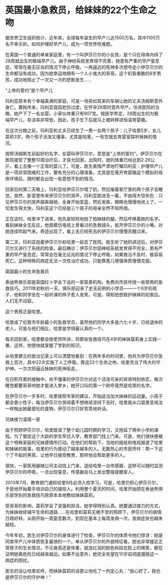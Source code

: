 # 英国最小急救员，给妹妹的22个生命之吻

据世界卫生组织统计，近年来，全球每年诞生的早产儿达1500万名，其中1100万名不幸夭折。如何护理好早产儿，成为一项世界性难题。 

在英国一个普通的单亲家庭里，有一个叫伊莎贝尔的小女孩，是个只在母体内待了28周就出生的极端早产儿。由于神经系统发育得不完善，她患有严重的早产窒息症，常常在毫无征兆的情况下停止呼吸。一再逼近的死神多次想夺走小伊莎贝尔的生命都没有成功，因为她幸运地拥有一个人小鬼大的哥哥。这个机智勇敢的8岁男孩，成功地阻止了一次又一次的悲剧发生…… 

“上帝的誓约”是个早产儿 

玛利亚原本有个幸福美满的家庭，可是一场突如其来的车祸让她的丈夫汤姆斯意外身亡。噩耗传来，玛利亚竟因悲伤过度，在怀孕28周时意外早产。住进医院的当晚，她产下了一名女婴。小家伙体重只有907克。按医学界定，28周出生的为极端早产儿，存活率非常低，因此，孩子生下后就马上被转移进恒温育婴箱。 

在这次分娩之前，玛利亚和丈夫已经生了一男一女两个孩子：儿子哈里5岁，女儿莫莉3岁。两个孩子活泼又懂事，尤其是哈里，一有空就去育婴室探听妹妹的情况。 

按照汤姆斯生前起好的名字，女婴叫伊莎贝尔，意思是“上帝的誓约”。伊莎贝尔在医院接受了整整10周治疗后，才获允回家。出院时，她的体重已经达到2.26公斤，看上去像一个正常的婴儿了。可是，医生表情严肃地叮嘱玛利亚：护理早产儿是一项非常困难的工作，要有充分的心理准备，尤其是在离开育婴箱这个模拟的母体环境后，随时都会出现一些意想不到的情况。 

回家后的第二天晚上，玛利亚给伊莎贝尔喂了奶，然后催着客厅里的两个孩子去睡觉。突然，卧室里传来伊莎贝尔的哭声，玛利亚跑进去一看，不由得大惊失色：只见伊莎贝尔的哭声越来越弱，全身开始变蓝，然后发紫，眼睛也慢慢地闭上了。一切发生得太快，玛利亚这个已经是三个孩子的母亲全然不知所措。 

正在这时，哈里冲了进来，他先是轻轻地拍了拍妹妹的腿，然后呼唤着她的名字。看到妹妹全无反应，他竟模仿电视上曾看过的急救镜头，扳开伊莎贝尔的小嘴，对她连续吹起气来。奇迹出现了，看上去已经死去的伊莎贝尔慢慢苏醒过来。 

第二天，玛利亚抱着伊莎贝尔和哈里一起去了医院。医生听了她的讲述后，对伊莎贝尔又进行了系统的检查。最后确诊：伊莎贝尔因神经系统发育得不完全，患有严重的早产窒息症，常常会在毫无征兆的情况下停止呼吸，如果救治不及时，极容易死亡。这种特殊的病症无法一次性治疗成功，只能靠患儿增强体质慢慢克服。 

英国最小的生命急救员 

泰迪熊俱乐部是英国红十字会下设的一家慈善机构，免费向市民传授一些常用的急救技巧。2011年初秋的一天，俱乐部迎来了史无前例的小学员——一个6岁的孩子，他和同学坐在一起听课的样子惹人发笑。可是，得知他想救护妹妹的初衷后，人们无不动容。 

这个男孩正是哈里。 

哈里成了伦敦市年龄最小的急救学员，虽然他的同学大多是六七十岁、已经退休的老人，可是与他们相比，哈里是学得最认真的一个。 

每天回到家，哈里都会按老师所讲，将那些急救技巧在4岁的妹妹莫莉身上实践一番，这样，他很快就掌握了学到的知识。 

从哈里建立的救治记录上可以清楚地看到：在两年多的时间里，他共为伊莎贝尔急救上百次，其中22次实施了人工呼吸。靠这22个生命之吻，哈里充当了伟大的守护神，一次次将逼近妹妹的死神驱走。 

在日积月累的接触中，尚不懂事的伊莎贝尔对这个活泼可亲的哥哥特别依恋，每次睡觉都要哥哥哄她才能进入梦乡，她开口叫的第一个称呼竟然是哈里的名字。 

在伊莎贝尔一岁多时，哈里按照专家的建议，开始适当加大妹妹的运动量。小孩子都会耍小性子，每当伊莎贝尔哭闹着不想继续坚持下去时，哈里就从口袋里变戏法一样掏出她最爱吃的食物，伊莎贝尔只好乖乖地听话。 

兄妹接力温情一家 

由于照顾伊莎贝尔，哈里耽误了整个幼儿园时期的学习，又拖延了两年小学的课程。为了督促这个大龄的学生早日入学，教育部门找上门来。可是，他们很快便被这个特殊家庭的兄妹感情所打动，在他们的帮助下，当地的报纸和电视报道了哈里和妹妹的故事，哈里的行为感动了越来越多的人。无数热心的市民呼吁：帮一下这个了不起的男孩，让他早日接受教育，那样他会帮助更多的人。 

很快，一家医用器械公司主动找上门来，送给哈里一台传感器，这样可以随时监测伊莎贝尔的呼吸，一旦出现窒息，传感器会马上发出警报提醒家人。 

2013年7月，教育部门通知哈里9月必须入校学习。可是，哈里仍担心伊莎贝尔，于是他开始着手培训自己的接班人。利用整个夏天的时间，哈里开始把在泰迪熊俱乐部学到的急救技巧原原本本地教给妹妹莫莉。 

受哥哥的影响，莫莉学会了坚强和担当，她学得特别认真。她要通过接力的方式，为妹妹继续铺平生命的道路……在哈里和莫莉无微不至的照顾下，伊莎贝尔的病情日趋好转，从刚开始一周窒息数次，到现在基本上每周发病一次，发病症状也越来越轻。 

今年年初，医生对伊莎贝尔的身体进行了检查，伊莎贝尔的体质令他们惊讶：她是同类早产儿中体质恢复最快的一个。单从伊莎贝尔的外貌特征看，她也非常接近正常孩子的生长情况，不论身高还是体重，就连红润的脸色和挂在脸上的微笑，都在证明她离危险已经越来越远。如果不出意外，她完全有望在10岁前彻底摆脱这一病症的困扰。 

医生的话让哈里欢呼，而妹妹莫莉的话更让他吃了一剂定心丸：“放心好了，我也是伊莎贝尔的守护神！”